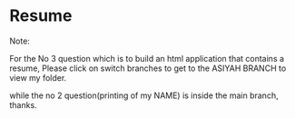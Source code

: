 # Resume

Note: 

For the No 3 question which is to build an html application that contains a resume, Please click on switch branches to get to the ASIYAH BRANCH to view my folder.

while the no 2 question(printing of my NAME) is inside the main branch, thanks.
